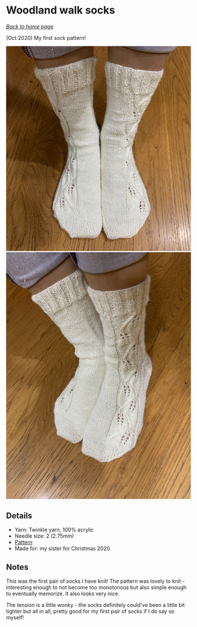 # Woodland walk socks

[*Back to home page*](..)

(Oct 2020) My first sock pattern! 

<img src="media/woodland_walk_socks1.jpg" style="max-width: 100%" />
<img src="media/woodland_walk_socks2.jpg" style="max-width: 100%" />

## Details
- Yarn: Twinkle yarn, 100% acrylic
- Needle size: 2 (2.75mm) 
- [Pattern](https://www.ravelry.com/patterns/library/woodland-walk-socks)
- Made for: my sister for Christmas 2020 

## Notes
This was the first pair of socks I have knit! The pattern was lovely to knit - interesting enough to not become too monotonous but also simple enough to eventually memorize. It also looks very nice. 

The tension is a little wonky - the socks definitely could've been a little bit tighter but all in all, pretty good for my first pair of socks if I do say so myself! 
